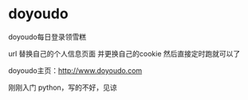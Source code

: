 # doyoudo
doyoudo每日登录领雪糕



 url  替换自己的个人信息页面
 并更换自己的cookie
 然后直接定时跑就可以了
 
 doyoudo主页：http://www.doyoudo.com 


刚刚入门 python，写的不好，见谅
